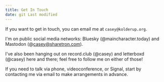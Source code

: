 ```yaml
---
title: Get In Touch
date: git Last modified
---
```


If you want to get in touch, you can email me at `casey@kolderup.org`.

I'm on public social media networks: Bluesky (@maincharacter.today) and Mastodon (@casey@sharetron.com).

I've also been hanging out on record.club (@casey) and letterboxd (@casey) here and there; feel free to follow me on either of those!

If you need to talk via phone, videoconference, or Signal, start by contacting me via email to make arrangements in advance.
